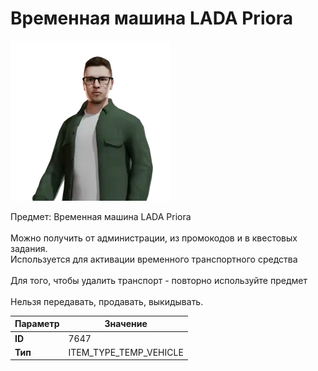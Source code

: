 # Временная машина LADA Priora

![Item Image](../img/7647.webp?raw=true)

Предмет: Временная машина LADA Priora<br><br>Можно получить от администрации, из промокодов и в квестовых задания.<br>Используется для активации временного транспортного средства<br><br>Для того, чтобы удалить транспорт - повторно используйте предмет<br><br>Нельзя передавать, продавать, выкидывать.


| Параметр | Значение |
|----------|----------|
| **ID** | 7647 |
| **Тип** | ITEM_TYPE_TEMP_VEHICLE |

